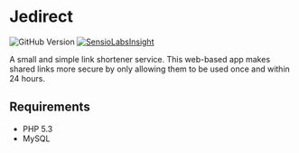 Jedirect
========
![GitHub Version](http://img.shields.io/github/release/amusablelemur/jedirect.svg) 
[![SensioLabsInsight](https://insight.sensiolabs.com/projects/1c21e587-11b1-4d9e-913e-b79a36ac6a0d/mini.png)](https://insight.sensiolabs.com/projects/1c21e587-11b1-4d9e-913e-b79a36ac6a0d)

A small and simple link shortener service. This web-based app makes shared links more secure by only allowing them to be used once and within 24 hours.

Requirements
------------
 * PHP 5.3
 * MySQL
